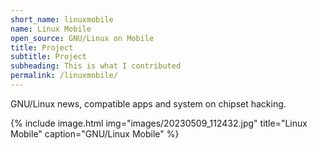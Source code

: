 ```yaml
---
short_name: linuxmobile
name: Linux Mobile
open_source: GNU/Linux on Mobile
title: Project
subtitle: Project
subheading: This is what I contributed
permalink: /linuxmobile/
---
```


GNU/Linux news, compatible apps and system on chipset hacking.

{% include image.html
            img="images/20230509_112432.jpg"
            title="Linux Mobile"
            caption="GNU/Linux Mobile" 
%}
